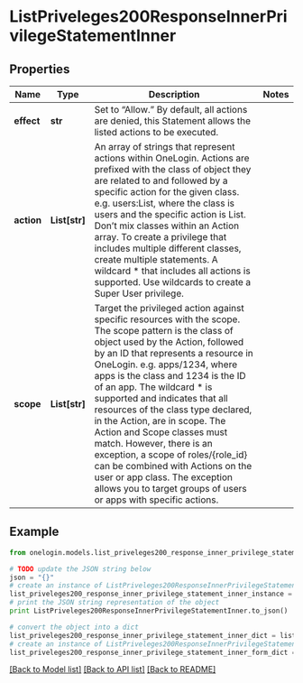 # ListPriveleges200ResponseInnerPrivilegeStatementInner


## Properties
Name | Type | Description | Notes
------------ | ------------- | ------------- | -------------
**effect** | **str** | Set to “Allow.” By default, all actions are denied, this Statement allows the listed actions to be executed. | 
**action** | **List[str]** | An array of strings that represent actions within OneLogin. Actions are prefixed with the class of object they are related to and followed by a specific action for the given class. e.g. users:List, where the class is users and the specific action is List. Don’t mix classes within an Action array. To create a privilege that includes multiple different classes, create multiple statements. A wildcard * that includes all actions is supported. Use wildcards to create a Super User privilege. | 
**scope** | **List[str]** | Target the privileged action against specific resources with the scope. The scope pattern is the class of object used by the Action, followed by an ID that represents a resource in OneLogin. e.g. apps/1234, where apps is the class and 1234 is the ID of an app. The wildcard * is supported and indicates that all resources of the class type declared, in the Action, are in scope. The Action and Scope classes must match. However, there is an exception, a scope of roles/{role_id} can be combined with Actions on the user or app class. The exception allows you to target groups of users or apps with specific actions. | 

## Example

```python
from onelogin.models.list_priveleges200_response_inner_privilege_statement_inner import ListPriveleges200ResponseInnerPrivilegeStatementInner

# TODO update the JSON string below
json = "{}"
# create an instance of ListPriveleges200ResponseInnerPrivilegeStatementInner from a JSON string
list_priveleges200_response_inner_privilege_statement_inner_instance = ListPriveleges200ResponseInnerPrivilegeStatementInner.from_json(json)
# print the JSON string representation of the object
print ListPriveleges200ResponseInnerPrivilegeStatementInner.to_json()

# convert the object into a dict
list_priveleges200_response_inner_privilege_statement_inner_dict = list_priveleges200_response_inner_privilege_statement_inner_instance.to_dict()
# create an instance of ListPriveleges200ResponseInnerPrivilegeStatementInner from a dict
list_priveleges200_response_inner_privilege_statement_inner_form_dict = list_priveleges200_response_inner_privilege_statement_inner.from_dict(list_priveleges200_response_inner_privilege_statement_inner_dict)
```
[[Back to Model list]](../README.md#documentation-for-models) [[Back to API list]](../README.md#documentation-for-api-endpoints) [[Back to README]](../README.md)


